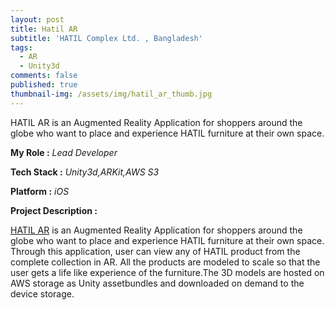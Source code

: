 ```yaml
---
layout: post
title: Hatil AR
subtitle: 'HATIL Complex Ltd. , Bangladesh'
tags:
  - AR
  - Unity3d
comments: false
published: true
thumbnail-img: /assets/img/hatil_ar_thumb.jpg
---
```


HATIL AR is an Augmented Reality Application for shoppers around the globe who want to place and experience HATIL furniture at their own space.

**My Role :** _Lead Developer_ 

**Tech Stack :** _Unity3d,ARKit,AWS S3_ 

**Platform :** _iOS_

**Project Description :**

[HATIL AR](https://apps.apple.com/us/app/hatil-augmented-reality/id1454657901) is an Augmented Reality Application for shoppers around the globe who want to place and experience HATIL furniture at their own space. Through this application, user can view any of HATIL product from the complete collection in AR. All the products are modeled to scale so that the user gets a life like experience of the furniture.The 3D models are hosted on AWS storage as Unity assetbundles and downloaded on demand to the device storage.